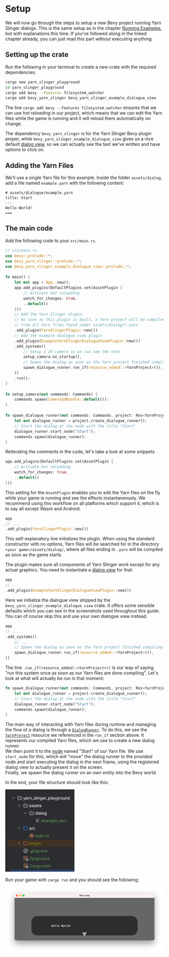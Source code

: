 # Setup

We will now go through the steps to setup a new Bevy project running Yarn Slinger dialogs. 
This is the same setup as in the chapter [Running Examples](../yarn_files/running_examples.md), but with explanations this time.
If you've followed along in the linked chapter already, you can just read this part without executing anything.

## Setting up the crate

Run the following in your terminal to create a new crate with the required dependencies:

```bash
cargo new yarn_slinger_playground
cd yarn_slinger_playground
cargo add bevy --features filesystem_watcher
cargo add bevy_yarn_slinger bevy_yarn_slinger_example_dialogue_view
```

The line `cargo add bevy --features filesystem_watcher` ensures that we can use *hot reloading* in our project, which means that we can edit the Yarn files
while the game is running and it will reload them automatically on change.

The dependency `bevy_yarn_slinger` is for the Yarn Slinger Bevy plugin proper, while `bevy_yarn_slinger_example_dialogue_view` 
gives us a nice default [dialog view](./dialog_views.md), so we can actually see the text we've written and have options to click on.

## Adding the Yarn Files

We'll use a single Yarn file for this example. Inside the folder `assets/dialog`, add a file named `example.yarn` with the following content:
```text
# assets/dialogue/example.yarn
title: Start
---
Hello World!
===
```

## The main code

Add the following code to your `src/main.rs`.

```rust
// src/main.rs
use bevy::prelude::*;
use bevy_yarn_slinger::prelude::*;
use bevy_yarn_slinger_example_dialogue_view::prelude::*;

fn main() {
    let mut app = App::new();
    app.add_plugins(DefaultPlugins.set(AssetPlugin {
        // Activate hot reloading
        watch_for_changes: true,
        ..default()
    }))
    // Add the Yarn Slinger plugin. 
    // As soon as this plugin is built, a Yarn project will be compiled 
    // from all Yarn files found under assets/dialog/*.yarn
    .add_plugin(YarnSlingerPlugin::new())
    // Add the example dialogue view plugin
    .add_plugin(ExampleYarnSlingerDialogueViewPlugin::new())
    .add_systems((
        // Setup a 2D camera so we can see the text
        setup_camera.on_startup(),
        // Spawn the dialog as soon as the Yarn project finished compiling
        spawn_dialogue_runner.run_if(resource_added::<YarnProject>()),
    ))
    .run();
}

fn setup_camera(mut commands: Commands) {
    commands.spawn(Camera2dBundle::default());
}

fn spawn_dialogue_runner(mut commands: Commands, project: Res<YarnProject>) {
    let mut dialogue_runner = project.create_dialogue_runner();
    // Start the dialog at the node with the title "Start"
    dialogue_runner.start_node("Start");
    commands.spawn(dialogue_runner);
}
```

Reiterating the comments in the code, let's take a look at some snippets.

```rust
app.add_plugins(DefaultPlugins.set(AssetPlugin {
    // Activate hot reloading
    watch_for_changes: true,
    ..default()
}))
```

This setting for the `AssetPlugin` enables you to edit the Yarn files on the fly while your game is running and
see the effects instantaneously. We recommend using this workflow on all platforms which support it, which is to say all except Wasm and Android.


```rust
app
// ...
.add_plugin(YarnSlingerPlugin::new())
```

This self-explanatory line initializes the plugin. When using the standard constructor with no options, Yarn files will be searched for in the directory `<your game>/assets/dialog/`, where all 
files ending in `.yarn` will be compiled as soon as the game starts.

The plugin makes sure all components of Yarn Slinger work except for any actual graphics. You need to 
instantiate a [dialog view](./dialog_views.md) for that:

```rust
app
// ...
.add_plugin(ExampleYarnSlingerDialogueViewPlugin::new())
```

Here we initialize the dialogue view shipped by the `bevy_yarn_slinger_example_dialogue_view` crate. It
offers some sensible defaults which you can see in the screenshots used throughout this guide. You can of course skip this
and use your own dialogue view instead.

```rust
app
// ...
.add_systems((
    // ...
    // Spawn the dialog as soon as the Yarn project finished compiling
    spawn_dialogue_runner.run_if(resource_added::<YarnProject>()),
))
```
The line `.run_if(resource_added::<YarnProject>()` is our way of saying "run this system once as soon as our Yarn files are done compiling".
Let's look at what will actually be run in that moment:

```rust
fn spawn_dialogue_runner(mut commands: Commands, project: Res<YarnProject>) {
    let mut dialogue_runner = project.create_dialogue_runner();
    // Start the dialog at the node with the title "Start"
    dialogue_runner.start_node("Start");
    commands.spawn(dialogue_runner);
}
```

The main way of interacting with Yarn files during runtime and managing the flow of a dialog is through a
[`DialogRunner`](./dialog_runner.md). To do this, we use the [`YarnProject`](./yarn_project.md) resource we referenced in the `run_if` section above.
It represents our compiled Yarn files, which we use to create a new dialog runner.   
We then point it to the [node](../yarn_files/nodes.md) named "Start" of our Yarn file.
We use `start_node` for this, which will "move" the dialog runner to the provided node and start executing the dialog in the next frame, 
using the registered dialog view to actually present it on the screen.  
Finally, we spawn the dialog runner on an own entity into the Bevy world.

In the end, your file structure should look like this:

![file_system.png](../yarn_files/file_system.png)

Run your game with `cargo run` and you should see the following:

![hello_world.png](../yarn_files/hello_world.png)
